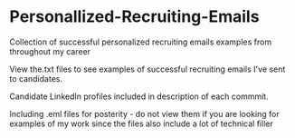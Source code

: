 # Personallized-Recruiting-Emails
Collection of successful personalized recruiting emails examples from throughout my career

View the.txt files to see examples of successful recruiting emails I've sent to candidates.

Candidate LinkedIn profiles included in description of each commmit. 

Including .eml files for posterity - do not view them if you are looking for examples of my work since the files also include a lot of technical filler
